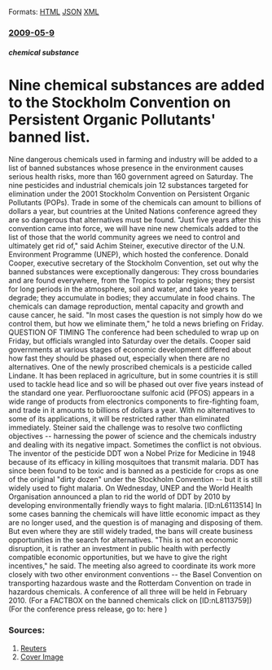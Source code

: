 
Formats: [HTML](/news/2009/05/9/nine-chemical-substances-are-added-to-the-stockholm-convention-on-persistent-organic-pollutants-banned-list.html)  [JSON](/news/2009/05/9/nine-chemical-substances-are-added-to-the-stockholm-convention-on-persistent-organic-pollutants-banned-list.json)  [XML](/news/2009/05/9/nine-chemical-substances-are-added-to-the-stockholm-convention-on-persistent-organic-pollutants-banned-list.xml)  

### [2009-05-9](/news/2009/05/9/index.md)

##### chemical substance
#  Nine chemical substances are added to the Stockholm Convention on Persistent Organic Pollutants' banned list. 

Nine dangerous chemicals used in farming and industry will be added to a list of banned substances whose presence in the environment causes serious health risks, more than 160 government agreed on Saturday. The nine pesticides and industrial chemicals join 12 substances targeted for elimination under the 2001 Stockholm Convention on Persistent Organic Pollutants (POPs). Trade in some of the chemicals can amount to billions of dollars a year, but countries at the United Nations conference agreed they are so dangerous that alternatives must be found. &quot;Just five years after this convention came into force, we will have nine new chemicals added to the list of those that the world community agrees we need to control and ultimately get rid of,&quot; said Achim Steiner, executive director of the U.N. Environment Programme (UNEP), which hosted the conference. Donald Cooper, executive secretary of the Stockholm Convention, set out why the banned substances were exceptionally dangerous: They cross boundaries and are found everywhere, from the Tropics to polar regions; they persist for long periods in the atmosphere, soil and water, and take years to degrade; they accumulate in bodies; they accumulate in food chains. The chemicals can damage reproduction, mental capacity and growth and cause cancer, he said. &quot;In most cases the question is not simply how do we control them, but how we eliminate them,&quot; he told a news briefing on Friday. QUESTION OF TIMING The conference had been scheduled to wrap up on Friday, but officials wrangled into Saturday over the details. Cooper said governments at various stages of economic development differed about how fast they should be phased out, especially when there are no alternatives. One of the newly proscribed chemicals is a pesticide called Lindane. It has been replaced in agriculture, but in some countries it is still used to tackle head lice and so will be phased out over five years instead of the standard one year. Perfluorooctane sulfonic acid (PFOS) appears in a wide range of products from electronics components to fire-fighting foam, and trade in it amounts to billions of dollars a year. With no alternatives to some of its applications, it will be restricted rather than eliminated immediately. Steiner said the challenge was to resolve two conflicting objectives -- harnessing the power of science and the chemicals industry and dealing with its negative impact. Sometimes the conflict is not obvious. The inventor of the pesticide DDT won a Nobel Prize for Medicine in 1948 because of its efficacy in killing mosquitoes that transmit malaria. DDT has since been found to be toxic and is banned as a pesticide for crops as one of the original &quot;dirty dozen&quot; under the Stockholm Convention -- but it is still widely used to fight malaria. On Wednesday, UNEP and the World Health Organisation announced a plan to rid the world of DDT by 2010 by developing environmentally friendly ways to fight malaria. [ID:nL6113514] In some cases banning the chemicals will have little economic impact as they are no longer used, and the question is of managing and disposing of them. But even where they are still widely traded, the bans will create business opportunities in the search for alternatives. &quot;This is not an economic disruption, it is rather an investment in public health with perfectly compatible economic opportunities, but we have to give the right incentives,&quot; he said. The meeting also agreed to coordinate its work more closely with two other environment conventions -- the Basel Convention on transporting hazardous waste and the Rotterdam Convention on trade in hazardous chemicals. A conference of all three will be held in February 2010. (For a FACTBOX on the banned chemicals click on [ID:nL8113759]) (For the conference press release, go to: here )


### Sources:

1. [Reuters](https://www.reuters.com/article/latestCrisis/idUSL81014131)
1. [Cover Image](https://s4.reutersmedia.net/resources_v2/images/rcom-default.png)
